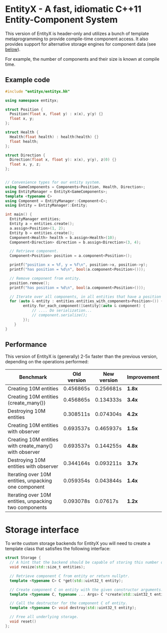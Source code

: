 # EntityX - A fast, idiomatic C++11 Entity-Component System

This version of EntityX is header-only and utilizes a bunch of template
metaprogramming to provide compile-time component access. It also provides
support for alternative storage engines for component data (see [below](#storage-interface)).

For example, the number of components and their size is known at compile time.

## Example code

```c++
#include "entityx/entityx.hh"

using namespace entityx;

struct Position {
  Position(float x, float y) : x(x), y(y) {}
  float x, y;
};

struct Health {
  Health(float health) : health(health) {}
  float health;
};

struct Direction {
  Direction(float x, float y): x(x), y(y), z(0) {}
  float x, y, z;
};


// Convenience types for our entity system.
using GameComponents = Components<Position, Health, Direction>;
using EntityManager = EntityX<GameComponents>;
template <typename C>
using Component = EntityManager::Component<C>;
using Entity = EntityManager::Entity;

int main() {
  EntityManager entities;
  Entity a = entities.create();
  a.assign<Position>(1, 2);
  Entity b = entities.create();
  Component<Health> health = b.assign<Health>(10);
  Component<Direction> direction = b.assign<Direction>(3, 4);

  // Retrieve component.
  Component<Position> position = a.component<Position>();

  printf("position x = %f, y = %f\n", position->x, position->y);
  printf("has position = %d\n", bool(a.component<Position>()));

  // Remove component from entity.
  position.remove();
  printf("has position = %d\n", bool(a.component<Position>()));

  // Iterate over all components, in all entities that have a position component (good for serialization) ...
  for (auto & entity : entities.entities_with_components<Position>()) {
		entity.for_each_component([&entity](auto & component) {
			// .... Do serialization...
            // component.serialize();
		});
	}
}
```

## Performance

This version of EntityX is (generally) 2-5x faster than the previous version, depending on the operations performed:

| Benchmark | Old version | New version | Improvement |
|-----------|-------------|-------------|-------------|
| Creating 10M entities | 0.456865s | 0.256681s | **1.8x** |
| Creating 10M entities (create_many()) | 0.456865s | 0.134333s | **3.4x** |
| Destroying 10M entities | 0.308511s | 0.074304s | **4.2x** |
| Creating 10M entities with observer | 0.693537s | 0.465937s | **1.5x** |
| Creating 10M entities with create_many() with observer | 0.693537s | 0.144255s | **4.8x** |
| Destroying 10M entities with observer | 0.344164s | 0.093211s | **3.7x** |
| Iterating over 10M entities, unpacking one component | 0.059354s | 0.043844s | **1.4x** |
| Iterating over 10M entities, unpacking two components | 0.093078s | 0.07617s | **1.2x** |


# Storage interface

To write custom storage backends for EntityX you will need to create a
template class that satisfies the following interface:

```c++
struct Storage {
  // A hint that the backend should be capable of storing this number of entities.
  void resize(std::size_t entities);

  // Retrieve component C from entity or return nullptr.
  template <typename C> C *get(std::uint32_t entity);

  // Create component C on entity with the given constructor arguments.
  template <typename C, typename ... Args> C *create(std::uint32_t entity, Args && ... args);

  // Call the destructor for the component C of entity.
  template <typename C> void destroy(std::uint32_t entity);

  // Free all underlying storage.
  void reset()
};
```
